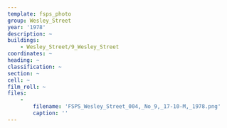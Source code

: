 ```yaml
---
template: fsps_photo
group: Wesley_Street
year: '1978'
description: ~
buildings:
    - Wesley_Street/9_Wesley_Street
coordinates: ~
heading: ~
classification: ~
section: ~
cell: ~
film_roll: ~
files:
    -
        filename: 'FSPS_Wesley_Street_004,_No_9,_17-10-M,_1978.png'
        caption: ''
---
```

